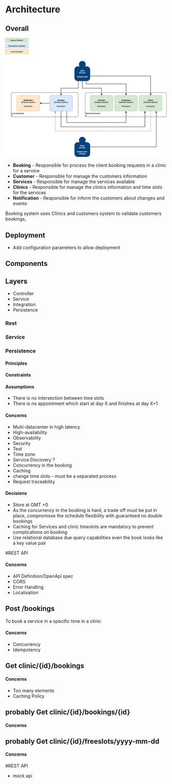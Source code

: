 # Architecture
## Overall
![Overall](doc/images/overallBooking.png "Overall")
* **Booking** - Responsible for process the client booking requests in a clinic for a service
* **Customer** - Responsible for manage the customers information 
* **Services** - Responsible for manage the services available
* **Clinics** - Responsible for manage the clinics information and time slots for the services 
* **Notification** - Responsible for inform the customers about changes and events 

Booking system uses Clinics and customers system to validate customers bookings, 

## Deployment
* Add configuration parameters to allow deployment
## Components
## Layers
* Controller
* Service
* Integration
* Persistence
### Rest
### Service
### Persistence

#### Principles
#### Constraints  

#### Assumptions 
* There is no intersection between time slots
* There is no appointment which start at day X and finishes at day X+1

#### Concerns
* Multi-datacenter in high latency
* High-availability
* Observability
* Security
* Test
* Time zone
* Service Discovery ?
* Concurrency in the booking
* Caching
* change time slots - must be a separated process
* Request traceability


#### Decisions
* Store at GMT +0
* As the concurrency in the booking is hard, a trade off must be put in place, compromisse the schedule flexibility with guaranteed no double bookings
* Caching for Services and clinic timeslots are mandatory to prevent complications on booking
* Use relational database due query capabilities even the book looks like a key value pair 

#REST API 
#### Concerns
* API Definition/OpenApi spec
* CORS
* Error Handling
* Localisation


## Post /bookings
To book a service in a specific time in a clinic
#### Concerns
* Concurrency
* Idempotency
## Get clinic/{id}/bookings
#### Concerns
* Too many elements
* Caching Policy
## probably Get clinic/{id}/bookings/{id}
#### Concerns

## probably Get clinic/{id}/freeslots/yyyy-mm-dd
#### Concerns


#REST API
* mock api


